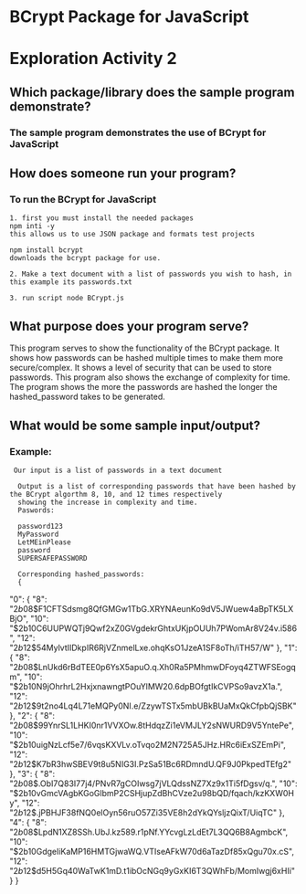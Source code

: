 # BCrypt Package for JavaScript
# Exploration Activity 2
##  Which package/library does the sample program demonstrate? 
### The sample program demonstrates the use of BCrypt for JavaScript
##  How does someone run your program?
### To run the BCrypt for JavaScript
    1. first you must install the needed packages
    npm inti -y
    this allows us to use JSON package and formats test projects

    npm install bcrypt
    downloads the bcrypt package for use.

    2. Make a text document with a list of passwords you wish to hash, in this example its passwords.txt
    
    3. run script node BCrypt.js

##  What purpose does your program serve? 
   This program serves to show the functionality of the BCrypt package. It shows how passwords can be hashed multiple times
   to make them more secure/complex. It shows a level of security that can be used to store passwords. This program also shows
   the exchange of complexity for time. The program shows the more the passwords are hashed the longer the hashed_password takes
   to be generated. 
##  What would be some sample input/output?
### Example:
     
     Our input is a list of passwords in a text document
     
      Output is a list of corresponding passwords that have been hashed by the BCrypt algorthm 8, 10, and 12 times respectively
      showing the increase in complexity and time. 
      Paswords: 
      
      password123
      MyPassword
      LetMEinPlease
      password
      SUPERSAFEPASSWORD

      Corresponding hashed_passwords:
      {
 "0": {
  "8": "$2b$08$F1CFTSdsmg8QfGMGw1TbG.XRYNAeunKo9dV5JWuew4aBpTK5LXBjO",
  "10": "$2b$10$C6UUPWQTj9Qwf2xZ0GVgdekrGhtxUKjpOUUh7PWomAr8V24v.i586",
  "12": "$2b$12$54MylvtIIDkpIR6RjVZnmelLxe.ohqKsO1JzeA1SF8oTh/iTH57/W"
 },
 "1": {
  "8": "$2b$08$LnUkd6rBdTEE0p6YsX5apuO.q.Xh0Ra5PMhmwDFoyq4ZTWFSEogqm",
  "10": "$2b$10$N9jOhrhrL2HxjxnawngtPOuYlMW20.6dpBOfgtIkCVPSo9avzX1a.",
  "12": "$2b$12$9t2no4Lq4L71eMQPy0NI.e/ZzywTSTx5mbUBkBUaMxQkCfpbQjSBK"
 },
 "2": {
  "8": "$2b$08$99YnrSL1LHKI0nr1VVXOw.8tHdqzZi1eVMJLY2sNWURD9V5YntePe",
  "10": "$2b$10$uigNzLcf5e7/6vqsKXVLv.oTvqo2M2N725A5JHz.HRc6iExSZEmPi",
  "12": "$2b$12$K7bR3hwSBEV9t8u5NIG3I.PzSa51Bc6RDmndU.QF9J0PkpedTEfg2"
 },
 "3": {
  "8": "$2b$08$.ObI7Q83I77j4/PNvR7gCOIwsg7jVLQdssNZ7Xz9x1Ti5fDgsv/q.",
  "10": "$2b$10$vGmcVAgbKGoGlbmP2CSHjupZdBhCVze2u98bQD/fqach/kzKXW0Hy",
  "12": "$2b$12$.jPBHJF38fNQ0elOyn56ruO57Zi35VE8h2dYkQYsljzQixT/UiqTC"
 },
 "4": {
  "8": "$2b$08$LpdN1XZ8SSh.UbJ.kz589.r1pNf.YYcvgLzLdEt7L3QQ6B8AgmbcK",
  "10": "$2b$10$GdgeIiKaMP16HMTGjwaWQ.VTIseAFkW70d6aTazDf85xQgu70x.cS",
  "12": "$2b$12$d5H5Gq40WaTwK1mD.t1ibOcNGq9yGxKI6T3QWhFb/MomIwgj6xHIi"
 }
}
      
